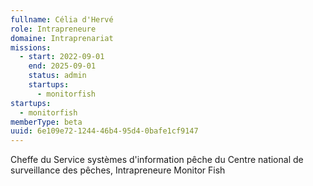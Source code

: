```yaml
---
fullname: Célia d'Hervé
role: Intrapreneure
domaine: Intraprenariat
missions:
  - start: 2022-09-01
    end: 2025-09-01
    status: admin
    startups:
      - monitorfish
startups:
  - monitorfish
memberType: beta
uuid: 6e109e72-1244-46b4-95d4-0bafe1cf9147
---
```

Cheffe du Service systèmes d'information pêche du Centre national de surveillance des pêches, Intrapreneure Monitor Fish